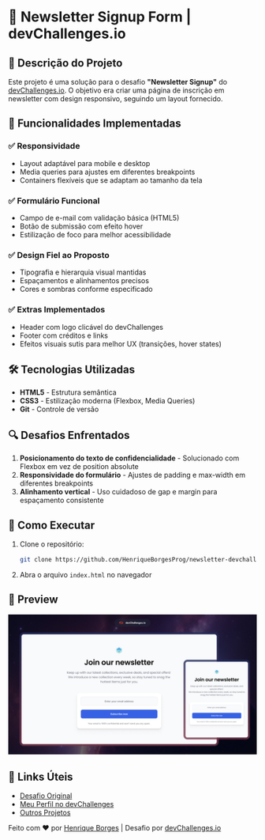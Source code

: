 # 📰 Newsletter Signup Form | devChallenges.io

## 📝 Descrição do Projeto
Este projeto é uma solução para o desafio **"Newsletter Signup"** do [devChallenges.io](https://devchallenges.io). O objetivo era criar uma página de inscrição em newsletter com design responsivo, seguindo um layout fornecido.

## 🎯 Funcionalidades Implementadas

### ✅ Responsividade
- Layout adaptável para mobile e desktop
- Media queries para ajustes em diferentes breakpoints
- Containers flexíveis que se adaptam ao tamanho da tela

### ✅ Formulário Funcional
- Campo de e-mail com validação básica (HTML5)
- Botão de submissão com efeito hover
- Estilização de foco para melhor acessibilidade

### ✅ Design Fiel ao Proposto
- Tipografia e hierarquia visual mantidas
- Espaçamentos e alinhamentos precisos
- Cores e sombras conforme especificado

### ✅ Extras Implementados
- Header com logo clicável do devChallenges
- Footer com créditos e links
- Efeitos visuais sutis para melhor UX (transições, hover states)

## 🛠 Tecnologias Utilizadas
- **HTML5** - Estrutura semântica
- **CSS3** - Estilização moderna (Flexbox, Media Queries)
- **Git** - Controle de versão

## 🔍 Desafios Enfrentados
1. **Posicionamento do texto de confidencialidade** - Solucionado com Flexbox em vez de position absolute
2. **Responsividade do formulário** - Ajustes de padding e max-width em diferentes breakpoints
3. **Alinhamento vertical** - Uso cuidadoso de gap e margin para espaçamento consistente

## 🚀 Como Executar
1. Clone o repositório:
   ```bash
   git clone https://github.com/HenriqueBorgesProg/newsletter-devchallenges.git
   ```
2. Abra o arquivo `index.html` no navegador

## 📸 Preview
![Preview do projeto](thumbnail.jpg)

## 🔗 Links Úteis
- [Desafio Original](https://devchallenges.io/challenges/ohgVTyJCbm5OZyTB2gNY)
- [Meu Perfil no devChallenges](https://devchallenges.io/portfolio/HenriqueBorgesProg)
- [Outros Projetos](https://github.com/HenriqueBorgesProg)

Feito com ❤️ por [Henrique Borges](https://github.com/HenriqueBorgesProg) | Desafio por [devChallenges.io](https://devchallenges.io)
